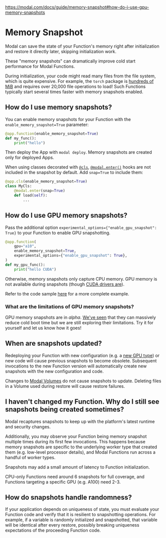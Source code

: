 https://modal.com/docs/guide/memory-snapshot#how-do-i-use-gpu-memory-snapshots


# Memory Snapshot

Modal can save the state of your Function's memory right after initialization and restore it directly later, skipping initialization work.

These "memory snapshots" can dramatically improve cold start performance for Modal Functions.

During initialization, your code might read many files from the file system, which is quite expensive.
For example, the `torch` package is [hundreds of MiB](https://pypi.org/project/torch/#files) and requires over 20,000 file operations to load!
Such Functions typically start several times faster with memory snapshots enabled.

## How do I use memory snapshots?

You can enable memory snapshots for your Function with the `enable_memory_snapshot=True` parameter:

```python
@app.function(enable_memory_snapshot=True)
def my_func():
    print("hello")
```

Then deploy the App with `modal deploy`. Memory snapshots are created only for deployed Apps.

When using classes decorated with [`@cls`](/docs/guide/lifecycle-functions), [`@modal.enter()`](/docs/reference/modal.enter) hooks are not included in the snapshot by default. Add `snap=True` to include them:

```python
@app.cls(enable_memory_snapshot=True)
class MyCls:
    @modal.enter(snap=True)
    def load(self):
        ...
```

## How do I use GPU memory snapshots?

Pass the additional option `experimental_options={"enable_gpu_snapshot": True}` to your Function
to enable GPU snapshotting.

```python
@app.function(
    gpu="a10",
    enable_memory_snapshot=True,
    experimental_options={"enable_gpu_snapshot": True},
)
def my_gpu_func():
    print("hello CUDA")
```

Otherwise, memory snapshots only capture CPU memory. GPU memory is not available during snapshots
(though [CUDA drivers are](/docs/guide/cuda)).

Refer to the code sample [here](/docs/examples/gpu_snapshot) for a more complete example.

### What are the limitations of GPU memory snapshots?

GPU memory snapshots are in _alpha_.
[We've seen](/blog/gpu-mem-snapshots) that they can massively reduce cold boot time
but we are still exploring their limitations. Try it for yourself and let us know how it goes!

## When are snapshots updated?

Redeploying your Function with new configuration (e.g. a [new GPU type](/docs/guide/gpu))
or new code will cause previous snapshots to become obsolete.
Subsequent invocations to the new Function version will automatically create new snapshots with the new configuration and code.

Changes to [Modal Volumes](/docs/guide/volumes) do not cause snapshots to update.
Deleting files in a Volume used during restore will cause restore failures.

## I haven't changed my Function. Why do I still see snapshots being created sometimes?

Modal recaptures snapshots to keep up with the platform's latest runtime and security changes.

Additionally, you may observe your Function being memory
snapshot multiple times during its first few invocations. This happens because
memory snapshots are specific to the underlying worker type that created them (e.g. low-level processor details),
and Modal Functions run across a handful of worker types.

Snapshots may add a small amount of latency to Function initialization.

CPU-only Functions need around 6 snapshots for full coverage, and Functions targeting a specific
GPU (e.g. A100) need 2-3.

## How do snapshots handle randomness?

If your application depends on uniqueness of state, you must evaluate your
Function code and verify that it is resilient to snapshotting operations. For
example, if a variable is randomly initialized and snapshotted, that variable
will be identical after every restore, possibly breaking uniqueness expectations
of the proceeding Function code.

